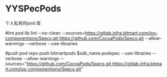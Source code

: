 # YYSPecPods
个人私有的pod 库

#lint
pod lib lint --no-clean --sources=https://gitlab.infra.bitmart.com/ios-componentions/Specs.git,https://github.com/CocoaPods/Specs.git --allow-warnings --verbose --use-libraries

#push
pod repo push bitmartpods $sdk_name.podspec --use-libraries --verbose --allow-warnings --sources="https://github.com/CocoaPods/Specs.git,https://gitlab.infra.bitmart.com/ios-componentions/Specs.git"
